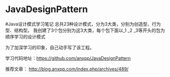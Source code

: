 # JavaDesignPattern
#Java设计模式学习笔记
总共23种设计模式，分为3大类，分别为创造型、行为型、结构型。
我创建了3个包分别为这3大类，每个包下面以_1 _2 _3等开头的包为顺序学习的设计模式

为了加深学习的印象，自己动手写了该工程。


学习代码地址：https://github.com/anxpp/JavaDesignPattern

推荐文章：
http://blog.anxpp.com/index.php/archives/489/
